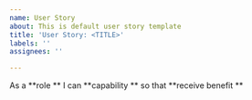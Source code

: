 ```yaml
---
name: User Story
about: This is default user story template
title: 'User Story: <TITLE>'
labels: ''
assignees: ''

---
```


As a **role ** I can **capability ** so that **receive benefit **
